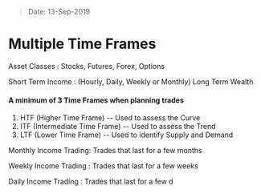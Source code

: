 > Date: 13-Sep-2019
# Multiple Time Frames

Asset Classes
: Stocks, Futures, Forex, Options

Short Term Income
: (Hourly, Daily, Weekly or Monthly)
Long Term Wealth

#### A minimum of 3 Time Frames when planning trades
1. HTF (Higher Time Frame) -- Used to assess the Curve
2. ITF (Intermediate Time Frame) -- Used to assess the Trend
3. LTF (Lower Time Frame) -- Used to identify Supply and Demand

Monthly Income Trading:
Trades that last for a few months

Weekly Income Trading
: Trades that last for a few weeks

Daily Income Trading
: Trades that last for a few d
<!--stackedit_data:
eyJoaXN0b3J5IjpbLTUwNzU1MjM2LDQxODIyNzgyNyw3MDM2MD
UxMDNdfQ==
-->